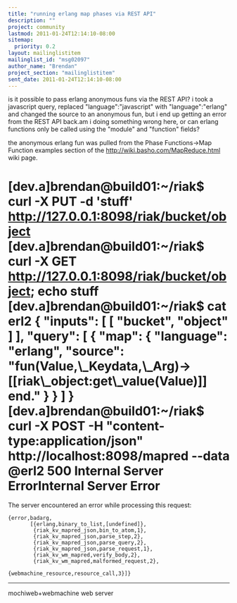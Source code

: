 ```yaml
---
title: "running erlang map phases via REST API"
description: ""
project: community
lastmod: 2011-01-24T12:14:10-08:00
sitemap:
  priority: 0.2
layout: mailinglistitem
mailinglist_id: "msg02097"
author_name: "Brendan"
project_section: "mailinglistitem"
sent_date: 2011-01-24T12:14:10-08:00
---
```



is it possible to pass erlang anonymous funs via the REST API? i took a
javascript query, replaced "language":"javascript" with
"language":"erlang" and changed the source to an anonymous fun, but i
end up getting an error from the REST API back.am i doing something
wrong here, or can erlang functions only be called using the "module"
and "function" fields?

the anonymous erlang fun was pulled from the Phase Functions-&gt;Map
Function examples section of the http://wiki.basho.com/MapReduce.html
wiki page.

[dev.a]brendan@build01:~/riak$ curl -X PUT -d 'stuff'
http://127.0.0.1:8098/riak/bucket/object
[dev.a]brendan@build01:~/riak$ curl -X GET
http://127.0.0.1:8098/riak/bucket/object; echo
stuff
[dev.a]brendan@build01:~/riak$ cat erl2
{
 "inputs": [
 [
 "bucket",
 "object"
 ]
 ],
 "query": [
 {
 "map": {
 "language": "erlang",
 "source":
"fun(Value,\\_Keydata,\\_Arg)-&gt;[[riak\\_object:get\\_value(Value)]] end."
 }
 }
 ]
}
[dev.a]brendan@build01:~/riak$ curl -X POST -H
"content-type:application/json" http://localhost:8098/mapred --data @erl2
500 Internal Server
ErrorInternal Server Error
=====================

The server
encountered an error while processing this request:  

```
{error,badarg,
       [{erlang,binary_to_list,[undefined]},
        {riak_kv_mapred_json,bin_to_atom,1},
        {riak_kv_mapred_json,parse_step,2},
        {riak_kv_mapred_json,parse_query,2},
        {riak_kv_mapred_json,parse_request,1},
        {riak_kv_wm_mapred,verify_body,2},
        {riak_kv_wm_mapred,malformed_request,2},
       
{webmachine_resource,resource_call,3}]}
```


---

mochiweb+webmachine
web server

